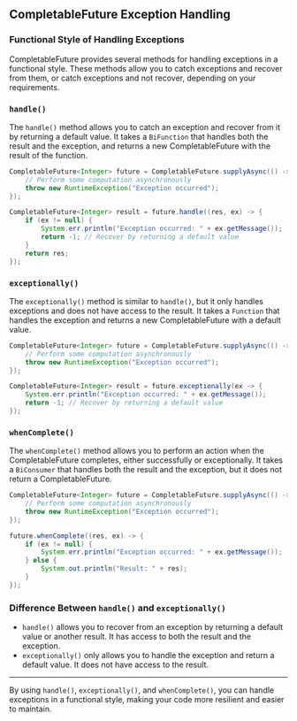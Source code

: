 ## CompletableFuture Exception Handling

### Functional Style of Handling Exceptions

CompletableFuture provides several methods for handling exceptions in a functional style. These methods allow you to catch exceptions and recover from them, or catch exceptions and not recover, depending on your requirements.

### `handle()`

The `handle()` method allows you to catch an exception and recover from it by returning a default value. It takes a `BiFunction` that handles both the result and the exception, and returns a new CompletableFuture with the result of the function.

```java
CompletableFuture<Integer> future = CompletableFuture.supplyAsync(() -> {
    // Perform some computation asynchronously
    throw new RuntimeException("Exception occurred");
});

CompletableFuture<Integer> result = future.handle((res, ex) -> {
    if (ex != null) {
        System.err.println("Exception occurred: " + ex.getMessage());
        return -1; // Recover by returning a default value
    }
    return res;
});
```

### `exceptionally()`

The `exceptionally()` method is similar to `handle()`, but it only handles exceptions and does not have access to the result. It takes a `Function` that handles the exception and returns a new CompletableFuture with a default value.

```java
CompletableFuture<Integer> future = CompletableFuture.supplyAsync(() -> {
    // Perform some computation asynchronously
    throw new RuntimeException("Exception occurred");
});

CompletableFuture<Integer> result = future.exceptionally(ex -> {
    System.err.println("Exception occurred: " + ex.getMessage());
    return -1; // Recover by returning a default value
});
```

### `whenComplete()`

The `whenComplete()` method allows you to perform an action when the CompletableFuture completes, either successfully or exceptionally. It takes a `BiConsumer` that handles both the result and the exception, but it does not return a CompletableFuture.

```java
CompletableFuture<Integer> future = CompletableFuture.supplyAsync(() -> {
    // Perform some computation asynchronously
    throw new RuntimeException("Exception occurred");
});

future.whenComplete((res, ex) -> {
    if (ex != null) {
        System.err.println("Exception occurred: " + ex.getMessage());
    } else {
        System.out.println("Result: " + res);
    }
});
```

### Difference Between `handle()` and `exceptionally()`

- `handle()` allows you to recover from an exception by returning a default value or another result. It has access to both the result and the exception.
- `exceptionally()` only allows you to handle the exception and return a default value. It does not have access to the result.

---

By using `handle()`, `exceptionally()`, and `whenComplete()`, you can handle exceptions in a functional style, making your code more resilient and easier to maintain.